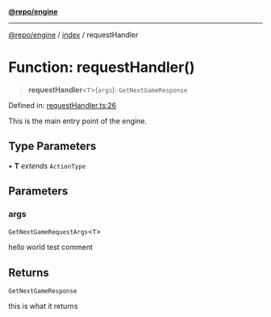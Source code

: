 [**@repo/engine**](../../README.md)

***

[@repo/engine](../../modules.md) / [index](../README.md) / requestHandler

# Function: requestHandler()

> **requestHandler**\<`T`\>(`args`): `GetNextGameResponse`

Defined in: [requestHandler.ts:26](https://github.com/alexqguo/drinking-board-game-v3/blob/423d7f07a24c1ecc390d54885c4978f1235ed349/packages/engine/src/requestHandler.ts#L26)

This is the main entry point of the engine.

## Type Parameters

• **T** *extends* `ActionType`

## Parameters

### args

`GetNextGameRequestArgs`\<`T`\>

hello world test comment

## Returns

`GetNextGameResponse`

this is what it returns
